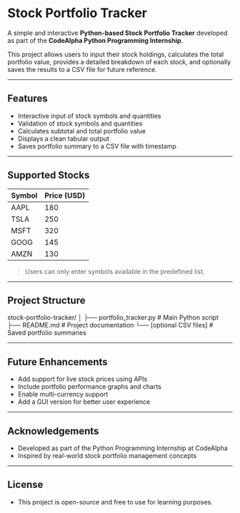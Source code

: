 # Stock Portfolio Tracker

A simple and interactive **Python-based Stock Portfolio Tracker** developed as part of the **CodeAlpha Python Programming Internship**.  

This project allows users to input their stock holdings, calculates the total portfolio value, provides a detailed breakdown of each stock, and optionally saves the results to a CSV file for future reference.

---

## Features

- Interactive input of stock symbols and quantities  
- Validation of stock symbols and quantities  
- Calculates subtotal and total portfolio value  
- Displays a clean tabular output  
- Saves portfolio summary to a CSV file with timestamp  

---

## Supported Stocks

| Symbol | Price (USD) |
|--------|------------|
| AAPL   | 180        |
| TSLA   | 250        |
| MSFT   | 320        |
| GOOG   | 145        |
| AMZN   | 130        |

> Users can only enter symbols available in the predefined list.

---

## Project Structure

stock-portfolio-tracker/
│
├── portfolio_tracker.py   # Main Python script
├── README.md              # Project documentation
└── [optional CSV files]   # Saved portfolio summaries

---

## Future Enhancements

- Add support for live stock prices using APIs
- Include portfolio performance graphs and charts
- Enable multi-currency support
- Add a GUI version for better user experience

---

## Acknowledgements

- Developed as part of the Python Programming Internship at CodeAlpha
- Inspired by real-world stock portfolio management concepts

---

## License

- This project is open-source and free to use for learning purposes.
